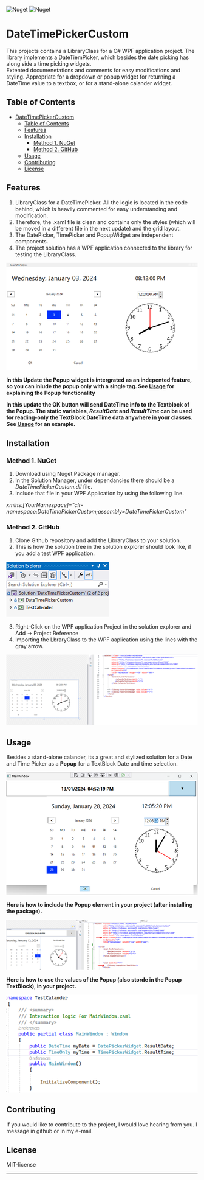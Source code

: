 ![Nuget](https://img.shields.io/nuget/v/DateTimePickerCustomNet6)
![Nuget](https://img.shields.io/nuget/dt/DateTimePickerCustomNet6)

# DateTimePickerCustom

This projects contains a LibraryClass for a C# WPF application project. The library implements a DateTiemPicker, which besides the date picking has along side a time picking widgets.  
Extented documenetations and comments for easy modifications and styling. Appropriate for a dropdown or popup widget for returning a DateTime value to a textbox, or for a stand-alone calander widget.

## Table of Contents

- [DateTimePickerCustom](#datetimepickercustom)
  - [Table of Contents](#table-of-contents)
  - [Features](#features)
  - [Installation](#installation)
    - [Method 1. NuGet](#method-1-nuget)
    - [Method 2. GitHub](#method-2-github)
  - [Usage](#usage)
  - [Contributing](#contributing)
  - [License](#license)

## Features

1. LibraryClass for a DateTimePicker. All the logic is located in the code behind, which is heavily commented for easy understanding and modification.
2. Therefore, the .xaml file is clean and contains only the styles (which will be moved in a different file in the next update) and the grid layout.
3. The DatePicker, TimePicker and PopupWidget are independent components.
4. The project solution has a WPF application connected to the library for testing the LibraryClass.

![Image 1:if not available see github repo](docs\DateTimePicker.png)

**In this Update the Popup widget is intergrated as an indepented feature, so you can inlude the popup only with a single tag. See [Usage](#usage) for explaining the Popup functionality**

**In this update the OK button will send DateTime info to the Textblock of the Popup. The static variables, *ResultDate* and *ResultTime* can be used for reading-only the TextBlock DateTime data anywhere in your classes. See [Usage](#usage) for an example.**


## Installation

### Method 1. NuGet

1. Download using Nuget Package manager.
2. In the Solution Manager, under dependancies there should be a *DateTimePickerCustom.dll* file.
3. Include that file in your WPF Application by using the following line.

*xmlns:[YourNamespace]="clr-namespace:DateTimePickerCustom;assembly=DateTimePickerCustom"*

### Method 2. GitHub

1. Clone Github repository and add the LibraryClass to your solution.
2. This is how the solution tree in the solution explorer should look like, if you add a test WPF application.

![Image 2:if not available see github repo](docs/SolutionTree.png)

3. Right-Click on the WPF application Project in the solution explorer and Add -> Project Reference 
4. Importing the LbraryClass to the WPF aaplication using the lines with the gray arrow.

![Image 3:if not available see github repo](docs/Test_DateTime.png)


## Usage

Besides a stand-alone calander, its a great and stylized solution for a Date and Time Picker as a **Popup** for a TextBlock Date and time selection.


![Image 4:if not available see github repo](docs/PopupTest.png)

**Here is how to include the Popup element in your project (after installing the package).**

![Image 5:if not available see github repo](docs/Popup.png)

**Here is how to use the values of the Popup (also storde in the Popup TextBlock), in your project.**

![Image 6:if not available see github repo](docs/StaticVar.png)

## Contributing

If you would like to contribute to the project, I would love hearing from you. I message in github or in my e-mail.

## License

MIT-license

---


